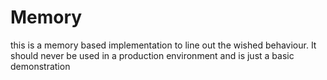 # Memory

this is a memory based implementation to line out the wished behaviour. It should never be used in a production environment and is just a basic demonstration